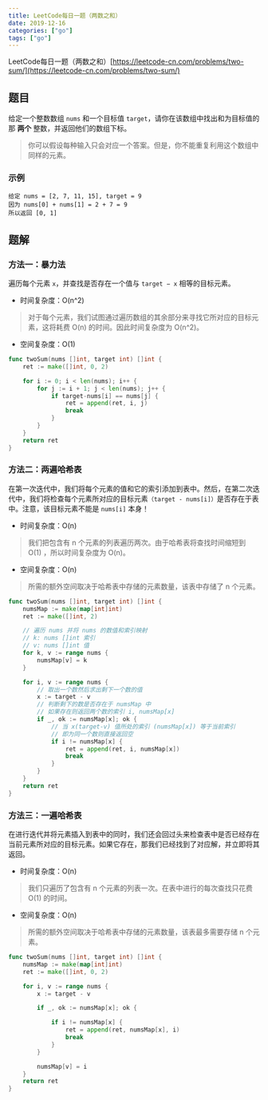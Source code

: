 ```yaml
---
title: LeetCode每日一题（两数之和）
date: 2019-12-16
categories: ["go"]
tags: ["go"]
---
```


LeetCode每日一题（两数之和）[https://leetcode-cn.com/problems/two-sum/](https://leetcode-cn.com/problems/two-sum/)
<!--more-->

## 题目
给定一个整数数组 `nums` 和一个目标值 `target`，请你在该数组中找出和为目标值的那 **两个** 整数，并返回他们的数组下标。
> 你可以假设每种输入只会对应一个答案。但是，你不能重复利用这个数组中同样的元素。

### 示例

```
给定 nums = [2, 7, 11, 15], target = 9
因为 nums[0] + nums[1] = 2 + 7 = 9
所以返回 [0, 1]
```

## 题解
### 方法一：暴力法

遍历每个元素 `x`，并查找是否存在一个值与 `target − x` 相等的目标元素。
- 时间复杂度：O(n^2)
> 对于每个元素，我们试图通过遍历数组的其余部分来寻找它所对应的目标元素，这将耗费 O(n) 的时间。因此时间复杂度为 O(n^2)。
- 空间复杂度：O(1)

```go
func twoSum(nums []int, target int) []int {
	ret := make([]int, 0, 2)

	for i := 0; i < len(nums); i++ {
		for j := i + 1; j < len(nums); j++ {
			if target-nums[i] == nums[j] {
				ret = append(ret, i, j)
				break
			}
		}
	}
	return ret
}
```

### 方法二：两遍哈希表

在第一次迭代中，我们将每个元素的值和它的索引添加到表中。然后，在第二次迭代中，我们将检查每个元素所对应的目标元素`（target - nums[i]）`是否存在于表中。注意，该目标元素不能是 `nums[i]` 本身！
- 时间复杂度：O(n)
> 我们把包含有 n 个元素的列表遍历两次。由于哈希表将查找时间缩短到 O(1) ，所以时间复杂度为 O(n)。
- 空间复杂度：O(n)
> 所需的额外空间取决于哈希表中存储的元素数量，该表中存储了 n 个元素。

```go
func twoSum(nums []int, target int) []int {
	numsMap := make(map[int]int)
	ret := make([]int, 2)

	// 遍历 nums 并将 nums 的数值和索引映射
	// k: nums []int 索引
	// v: nums []int 值
	for k, v := range nums {
		numsMap[v] = k
	}

	for i, v := range nums {
		// 取出一个数然后求出剩下一个数的值
		x := target - v
		// 判断剩下的数是否存在于 numsMap 中
		// 如果存在则返回两个数的索引 i, numsMap[x]
		if _, ok := numsMap[x]; ok {
			// 当 x(target-v) 值所处的索引 (numsMap[x]) 等于当前索引
			// 即为同一个数则直接返回空
			if i != numsMap[x] {
				ret = append(ret, i, numsMap[x])
				break
			}
		}
	}
	return ret
}
```

### 方法三：一遍哈希表

在进行迭代并将元素插入到表中的同时，我们还会回过头来检查表中是否已经存在当前元素所对应的目标元素。如果它存在，那我们已经找到了对应解，并立即将其返回。
- 时间复杂度：O(n)
> 我们只遍历了包含有 n 个元素的列表一次。在表中进行的每次查找只花费 O(1) 的时间。
- 空间复杂度：O(n)
> 所需的额外空间取决于哈希表中存储的元素数量，该表最多需要存储 n 个元素。

```go
func twoSum(nums []int, target int) []int {
	numsMap := make(map[int]int)
	ret := make([]int, 0, 2)

	for i, v := range nums {
		x := target - v

		if _, ok := numsMap[x]; ok {

			if i != numsMap[x] {
				ret = append(ret, numsMap[x], i)
				break
			}
		}

		numsMap[v] = i
	}
	return ret
}
```